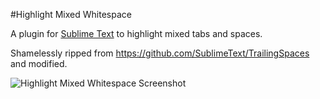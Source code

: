 #Highlight Mixed Whitespace

A plugin for [Sublime Text](http://www.sublimetext.com) to highlight mixed
tabs and spaces.

Shamelessly ripped from https://github.com/SublimeText/TrailingSpaces and modified.

![Highlight Mixed Whitespace Screenshot](https://github.com/bluegray/Highlight-Mixed-Whitespace/raw/master/images/mixed-whitespace.png "Highlight Mixed Whitespace Screenshot")
